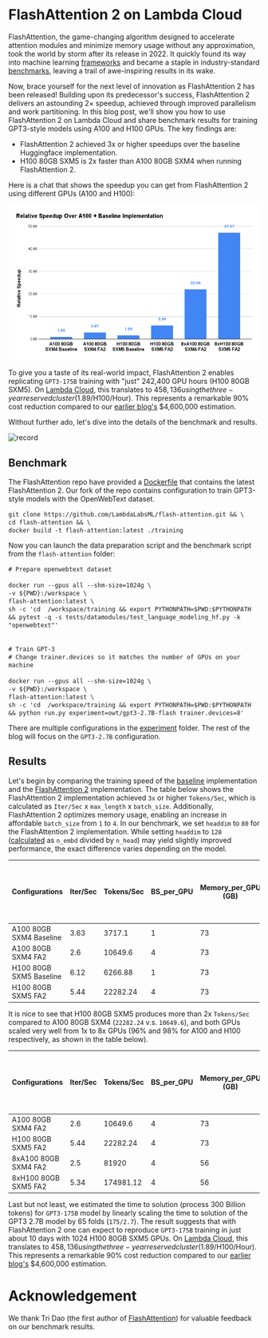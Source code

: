# FlashAttention 2 on Lambda Cloud

FlashAttention, the game-changing algorithm designed to accelerate attention modules and minimize memory usage without any approximation, took the world by storm after its release in 2022. It quickly found its way into machine learning [frameworks](https://github.com/Dao-AILab/flash-attention/blob/main/usage.md#integrated-into-machine-learning-frameworks) and became a staple in industry-standard [benchmarks](https://spectrum.ieee.org/mlperf-rankings-2022), leaving a trail of awe-inspiring results in its wake.

Now, brace yourself for the next level of innovation as FlashAttention 2 has been released! Building upon its predecessor's success, FlashAttention 2 delivers an astounding 2× speedup, achieved through improved parallelism and work partitioning. In this blog post, we'll show you how to use FlashAttention 2 on Lambda Cloud and share benchmark results for training GPT3-style models using A100 and H100 GPUs. The key findings are:

- FlashAttention 2 achieved 3x or higher speedups over the baseline Huggingface implementation.
- H100 80GB SXM5 is 2x faster than A100 80GB SXM4 when running FlashAttention 2.

Here is a chat that shows the speedup you can get from FlashAttention 2 using different GPUs (A100 and H100):

<div align="center">
<img src="imgs/Speedup.png" width="600" />
</div>

To give you a taste of its real-world impact, FlashAttention 2 enables replicating `GPT3-175B` training with "just" 242,400 GPU hours (H100 80GB SXM5). On [Lambda Cloud](<(https://lambdalabs.com/service/gpu-cloud/reserved)>), this translates to $458,136 using the three-year reserved cluster ($1.89/H100/Hour). This represents a remarkable 90% cost reduction compared to our [earlier blog's](https://lambdalabs.com/blog/demystifying-gpt-3) $4,600,000 estimation.

Without further ado, let's dive into the details of the benchmark and results.

![record](imgs/record.gif)

## Benchmark

The FlashAttention repo have provided a [Dockerfile](https://github.com/Dao-AILab/flash-attention/blob/main/training/Dockerfile) that contains the latest FlashAttention 2. Our fork of the repo contains configuration to train GPT3-style models with the OpenWebText dataset.

```
git clone https://github.com/LambdaLabsML/flash-attention.git && \
cd flash-attention && \
docker build -t flash-attention:latest ./training
```

Now you can launch the data preparation script and the benchmark script from the `flash-attention` folder:

```
# Prepare openwebtext dataset

docker run --gpus all --shm-size=1024g \
-v ${PWD}:/workspace \
flash-attention:latest \
sh -c 'cd  /workspace/training && export PYTHONPATH=$PWD:$PYTHONPATH && pytest -q -s tests/datamodules/test_language_modeling_hf.py -k "openwebtext"'


# Train GPT-3
# Change trainer.devices so it matches the number of GPUs on your machine

docker run --gpus all --shm-size=1024g \
-v ${PWD}:/workspace \
flash-attention:latest \
sh -c 'cd  /workspace/training && export PYTHONPATH=$PWD:$PYTHONPATH && python run.py experiment=owt/gpt3-2.7B-flash trainer.devices=8'
```

There are multiple configurations in the [experiment](https://github.com/LambdaLabsML/flash-attention/tree/main/training/configs/experiment) folder. The rest of the blog will focus on the `GPT3-2.7B` configuration.

## Results

Let's begin by comparing the training speed of the [baseline](https://github.com/LambdaLabsML/flash-attention/blob/main/training/configs/experiment/owt/gpt3-2.7B-hf.yaml) implementation and the [FlashAttention 2](https://github.com/LambdaLabsML/flash-attention/blob/main/training/configs/experiment/owt/gpt3-2.7B-flash.yaml) implementation. The table below shows the FlashAttention 2 implementation achieved `3x` or higher `Tokens/Sec`, which is calculated as `Iter/Sec` x `max_length` x `batch_size`. Additionally, FlashAttention 2 optimizes memory usage, enabling an increase in affordable `batch_size` from `1` to `4`. In our benchmark, we set `headdim` to `80` for the FlashAttention 2 implementation. While setting `headdim` to `128` ([calculated](https://github.com/LambdaLabsML/flash-attention/blob/main/training/configs/experiment/owt/gpt3-2.7B-flash-hdim128.yaml#L8-L9) as `n_embd` divided by `n_head`) may yield slightly improved performance, the exact difference varies depending on the model.

| Configurations          | Iter/Sec | Tokens/Sec | BS_per_GPU | Memory_per_GPU (GB) | Time to 300B Tokens GPT3-2.7B (Days) | Extrapolated Time to 300B Tokens GPT3-175B (Days) |
| ----------------------- | -------- | ---------- | ---------- | ------------------- | ------------------------------------ | ------------------------------------------------- |
| A100 80GB SXM4 Baseline | 3.63     | 3717.1     | 1          | 73                  | 934                                  | 60544                                             |
| A100 80GB SXM4 FA2      | 2.6      | 10649.6    | 4          | 73                  | 326                                  | 21132                                             |
| H100 80GB SXM5 Baseline | 6.12     | 6266.88    | 1          | 73                  | 555                                  | 35911                                             |
| H100 80GB SXM5 FA2      | 5.44     | 22282.24   | 4          | 73                  | 156                                  | 10100                                             |

It is nice to see that H100 80GB SXM5 produces more than 2x `Tokens/Sec` compared to A100 80GB SXM4 (`22282.24` v.s. `10649.6`), and both GPUs scaled very well from 1x to 8x GPUs (96% and 98% for A100 and H100 respectively, as shown in the table below).

| Configurations       | Iter/Sec | Tokens/Sec | BS_per_GPU | Memory_per_GPU (GB) | Time to 300B Tokens GPT3-2.7B (Days) | Extrapolated Time to 300B Tokens GPT3-175B (Days) |
| -------------------- | -------- | ---------- | ---------- | ------------------- | ------------------------------------ | ------------------------------------------------- |
| A100 80GB SXM4 FA2   | 2.6      | 10649.6    | 4          | 73                  | 326                                  | 21132                                             |
| H100 80GB SXM5 FA2   | 5.44     | 22282.24   | 4          | 73                  | 156                                  | 10100                                             |
| 8xA100 80GB SXM4 FA2 | 2.5      | 81920      | 4          | 56                  | 42                                   | 2747                                              |
| 8xH100 80GB SXM5 FA2 | 5.34     | 174981.12  | 4          | 56                  | 20                                   | 1286                                              |

Last but not least, we estimated the time to solution (process 300 Billion tokens) for `GPT3-175B` model by linearly scaling the time to solution of the GPT3 2.7B model by 65 folds (`175/2.7`). The result suggests that with FlashAttention 2 one can expect to reproduce `GPT3-175B` training in just about 10 days with 1024 H100 80GB SXM5 GPUs. On [Lambda Cloud](<(https://lambdalabs.com/service/gpu-cloud/reserved)>), this translates to $458,136 using the three-year reserved cluster ($1.89/H100/Hour). This represents a remarkable 90% cost reduction compared to our [earlier blog's](https://lambdalabs.com/blog/demystifying-gpt-3) $4,600,000 estimation.

# Acknowledgement

We thank Tri Dao (the first author of [FlashAttention](https://github.com/Dao-AILab/flash-attention)) for valuable feedback on our benchmark results.
